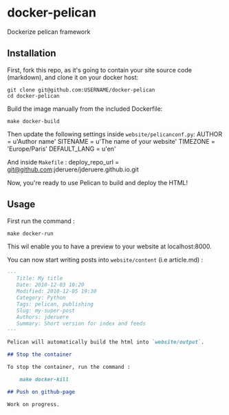 docker-pelican
==============

Dockerize pelican framework

## Installation

First, fork this repo, as it's going to contain your site source code (markdown), and clone it on your docker host:

    git clone git@github.com:USERNAME/docker-pelican
    cd docker-pelican

Build the image manually from the included Dockerfile:

    make docker-build

Then update the following settings inside `website/pelicanconf.py`:
    AUTHOR = u'Author name'
    SITENAME = u'The name of your website'
    TIMEZONE = 'Europe/Paris'
    DEFAULT_LANG = u'en'
    
And inside `Makefile` :
    deploy_repo_url = git@github.com:jderuere/jderuere.github.io.git 

Now, you're ready to use Pelican to build and deploy the HTML!

## Usage

First run the command :

    make docker-run

This wil enable you to have a preview to your website at localhost:8000.

You can now start writing posts into `website/content` (i.e article.md) :

```markdown
---
   Title: My title
   Date: 2010-12-03 10:20
   Modified: 2010-12-05 19:30
   Category: Python
   Tags: pelican, publishing
   Slug: my-super-post
   Authors: jderuere
   Summary: Short version for index and feeds
---

Pelican will automatically build the html into `website/output`.

## Stop the container

To stop the container, run the command :

    make docker-kill

## Push on github-page

Work on progress.
